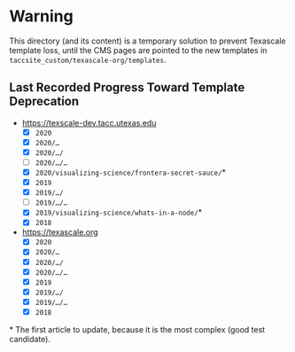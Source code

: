 # Warning

This directory (and its content) is a temporary solution to prevent Texascale template loss, until the CMS pages are pointed to the new templates in `taccsite_custom/texascale-org/templates`.

## Last Recorded Progress Toward Template Deprecation

- https://texscale-dev.tacc.utexas.edu
  - [x] `2020`
  - [x] `2020/…`
  - [x] `2020/…/`
  - [ ] `2020/…/…`
  - [x] `2020/visualizing-science/frontera-secret-sauce/`*
  - [x] `2019`
  - [x] `2019/…/`
  - [ ] `2019/…/…`
  - [x] `2019/visualizing-science/whats-in-a-node/`*
  - [x] `2018`

- https://texascale.org
  - [x] `2020`
  - [x] `2020/…`
  - [x] `2020/…/`
  - [x] `2020/…/…`
  - [x] `2019`
  - [x] `2019/…/`
  - [x] `2019/…/…`
  - [x] `2018`

\* The first article to update, because it is the most complex (good test candidate).
